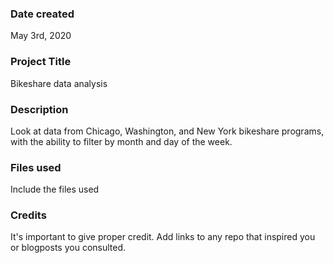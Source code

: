 ### Date created
May 3rd, 2020

### Project Title
Bikeshare data analysis

### Description
Look at data from Chicago, Washington, and New York bikeshare programs, with the ability to filter by month and day of the week.

### Files used
Include the files used

### Credits
It's important to give proper credit. Add links to any repo that inspired you or blogposts you consulted.
